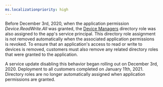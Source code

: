 ```yaml
---
ms.localizationpriority: high
---
```


<!-- markdownlint-disable MD002 MD041 -->

Before December 3rd, 2020, when the application permission *Device.ReadWrite.All* was granted, the [Device Managers](/azure/active-directory/users-groups-roles/directory-assign-admin-roles#deprecated-roles) directory role was also assigned to the app's service principal. This directory role assignment is not removed automatically when the associated application permissions is revoked. To ensure that an application's access to read or write to devices is removed, customers must also remove any related directory roles that were granted to the application.

A service update disabling this behavior began rolling out on December 3rd, 2020. Deployment to all customers completed on January 11th, 2021. Directory roles are no longer automatically assigned when application permissions are granted.